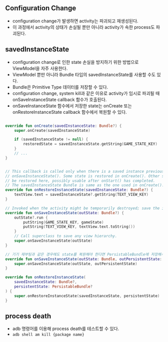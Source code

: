 ## Configuration Change
- configuration change가 발생하면 activity는 파괴되고 재생성된다.
- 이 과정에서 activity의 상태가 손실될 뿐만 아니라 activity가 속한 process도 파괴된다.

## savedInstanceState
- configuration change로 인한 state 손실을 방지하기 위한 방법으로 ViewModel을 자주 사용한다.
- ViewModel 뿐만 아니라 Bundle 타입의 savedInstanceState를 사용할 수도 있다.
- Bundle은 Primitive Type 데이터를 저장할 수 있다.
- configuration change, system kill과 같은 이유로 activity가 임시로 파괴될 때 onSaveInstanceState callback 함수가 호출된다.
- onSaveInstanceState 함수에서 저장한 state는 onCreate 또는 onRestoreInstanceState callback 함수에서 복원할 수 있다.
```kotlin

override fun onCreate(savedInstanceState: Bundle?) {
    super.onCreate(savedInstanceState)

    if (savedInstanceState != null) {
        restoredState = savedInstanceState.getString(GAME_STATE_KEY)
    }
    // ...
}


// This callback is called only when there is a saved instance previously saved using
// onSaveInstanceState(). Some state is restored in onCreate(). Other state can optionally
// be restored here, possibly usable after onStart() has completed.
// The savedInstanceState Bundle is same as the one used in onCreate().
override fun onRestoreInstanceState(savedInstanceState: Bundle?) {
    textView.text = savedInstanceState?.getString(TEXT_VIEW_KEY)
}

// Invoked when the activity might be temporarily destroyed; save the instance state here.
override fun onSaveInstanceState(outState: Bundle?) {
    outState?.run {
        putString(GAME_STATE_KEY, gameState)
        putString(TEXT_VIEW_KEY, textView.text.toString())
    }
    // Call superclass to save any view hierarchy.
    super.onSaveInstanceState(outState)
}

// 기기 재부팅과 같은 경우에도 state를 복원해야 한다면 PersistableBundle에 저장해서 복원할 수 있다.
override fun onSaveInstanceState(outState: Bundle, outPersistentState: PersistableBundle) {
    super.onSaveInstanceState(outState, outPersistentState)
}

override fun onRestoreInstanceState(
    savedInstanceState: Bundle?,
    persistentState: PersistableBundle?
) {
    super.onRestoreInstanceState(savedInstanceState, persistentState)
}
```

## process death
- adb 명령어를 이용해 process death를 테스트할 수 있다.
- `adb shell am kill {package name}`
